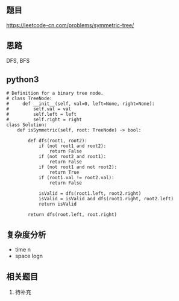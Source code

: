 ## 题目
https://leetcode-cn.com/problems/symmetric-tree/

## 思路
DFS, BFS

## python3
```python3
# Definition for a binary tree node.
# class TreeNode:
#     def __init__(self, val=0, left=None, right=None):
#         self.val = val
#         self.left = left
#         self.right = right
class Solution:
    def isSymmetric(self, root: TreeNode) -> bool:

        def dfs(root1, root2):
            if (not root1 and root2):
                return False
            if (not root2 and root1):
                return False
            if (not root1 and not root2):
                return True
            if (root1.val != root2.val):
                return False
                    
            isValid = dfs(root1.left, root2.right)
            isValid = isValid and dfs(root1.right, root2.left)
            return isValid

        return dfs(root.left, root.right)
```

## 复杂度分析
* time n
* space logn

## 相关题目
1. 待补充
